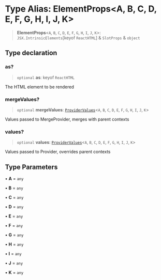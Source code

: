 # Type Alias: ElementProps\<A, B, C, D, E, F, G, H, I, J, K\>

> **ElementProps**\<`A`, `B`, `C`, `D`, `E`, `F`, `G`, `H`, `I`, `J`, `K`\>: `JSX.IntrinsicElements`\[keyof `ReactHTML`\] & `SlotProps` & `object`

## Type declaration

### as?

> `optional` **as**: keyof `ReactHTML`

The HTML element to be rendered

### mergeValues?

> `optional` **mergeValues**: [`ProviderValues`](ProviderValues.md)\<`A`, `B`, `C`, `D`, `E`, `F`, `G`, `H`, `I`, `J`, `K`\>

Values passed to MergeProvider, merges with parent contexts

### values?

> `optional` **values**: [`ProviderValues`](ProviderValues.md)\<`A`, `B`, `C`, `D`, `E`, `F`, `G`, `H`, `I`, `J`, `K`\>

Values passed to Provider, overrides parent contexts

## Type Parameters

• **A** = `any`

• **B** = `any`

• **C** = `any`

• **D** = `any`

• **E** = `any`

• **F** = `any`

• **G** = `any`

• **H** = `any`

• **I** = `any`

• **J** = `any`

• **K** = `any`
